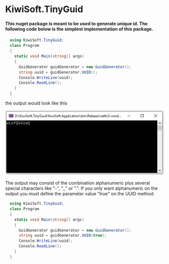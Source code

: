 # KiwiSoft.TinyGuid
#### This nuget package is meant to be used to generate unique id. The following code below is the simplest implementation of this package.
```C#
  using KiwiSoft.TinyGuid;
  class Program
  {
    static void Main(string[] args)
    {
      GuidGenerator guidGenerator = new GuidGenerator();
      string uuid = guidGenerator.UUID();
      Console.WriteLine(uuid);
      Console.ReadLine();
    }
  }
```

the output would look like this

![alt text](https://github.com/JOHN-HADIKUSUMO/KiwiSoft.TinyGuid/blob/main/Capture.PNG)

The output may consist of the combination alphanumeric plus several special characters like "-", "_" or ".". If you only want alphanumeric on the output
you must define the parameter value "true" on the UUID method.

```C#
  using KiwiSoft.TinyGuid;
  class Program
  {
    static void Main(string[] args)
    {
      GuidGenerator guidGenerator = new GuidGenerator();
      string uuid = guidGenerator.UUID(true);
      Console.WriteLine(uuid);
      Console.ReadLine();
    }
  }
```
